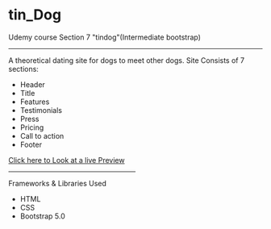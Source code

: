 # tin_Dog
Udemy course Section 7 "tindog"(Intermediate bootstrap)
<hr>
A theoretical dating site for dogs to meet other dogs. 
Site Consists of 7 sections:
<ul>
  <li>Header</li>
  <li>Title</li>
  <li>Features</li>
  <li>Testimonials</li>
  <li>Press</li>
  <li>Pricing</li>
  <li>Call to action</li>
  <li>Footer</li>
</ul>
<a href="https://ezmod66.github.io/tin_Dog/"> Click here to Look at a live Preview</a>

<hr style="width:50%;text-align:center;>

<hr style="width:50%;text-align:center;>
Frameworks & Libraries Used
<ul>
    <li>HTML</li>
    <li>CSS</li>
    <li>Bootstrap 5.0</li>
</ul>
